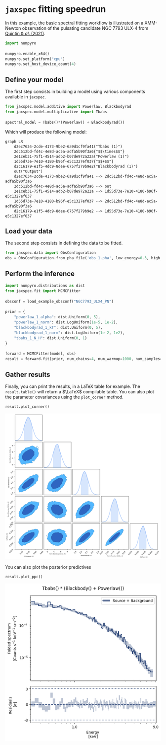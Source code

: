 # `jaxspec` fitting speedrun

In this example, the basic spectral fitting workflow is illustrated on a XMM-Newton observation of the
pulsating candidate NGC 7793 ULX-4 from [Quintin & $al.$ (2021)](https://ui.adsabs.harvard.edu/abs/2021MNRAS.503.5485Q/abstract).

``` python
import numpyro

numpyro.enable_x64()
numpyro.set_platform("cpu")
numpyro.set_host_device_count(4)
```

## Define your model

The first step consists in building a model using various components available in `jaxspec`.

``` python
from jaxspec.model.additive import Powerlaw, Blackbodyrad
from jaxspec.model.multiplicative import Tbabs

spectral_model = Tbabs()*(Powerlaw() + Blackbodyrad())
```

Which will produce the following model:

```mermaid
graph LR
    d2ec7634-2cde-4173-9be2-6a9d1cf9fa41("Tbabs (1)")
    2dc512bd-fd4c-4e8d-ac5a-adfa5b90f3a6{"$$\times$$"}
    2e1ceb31-75f1-4514-adb2-b07de972a22a("Powerlaw (1)")
    1d55d73e-7e10-4180-b96f-e5c1327ef037{"$$+$$"}
    d2c16179-e1f5-4dc9-8dee-6757f279b9e2("Blackbodyrad (1)")
    out("Output")
    d2ec7634-2cde-4173-9be2-6a9d1cf9fa41 --> 2dc512bd-fd4c-4e8d-ac5a-adfa5b90f3a6
    2dc512bd-fd4c-4e8d-ac5a-adfa5b90f3a6 --> out
    2e1ceb31-75f1-4514-adb2-b07de972a22a --> 1d55d73e-7e10-4180-b96f-e5c1327ef037
    1d55d73e-7e10-4180-b96f-e5c1327ef037 --> 2dc512bd-fd4c-4e8d-ac5a-adfa5b90f3a6
    d2c16179-e1f5-4dc9-8dee-6757f279b9e2 --> 1d55d73e-7e10-4180-b96f-e5c1327ef037
```

## Load your data

The second step consists in defining the data to be fitted.

``` python
from jaxspec.data import ObsConfiguration
obs = ObsConfiguration.from_pha_file('obs_1.pha', low_energy=0.3, high_energy=12)
```

## Perform the inference

``` python
import numpyro.distributions as dist
from jaxspec.fit import MCMCFitter

obsconf = load_example_obsconf("NGC7793_ULX4_PN")

prior = {
    "powerlaw_1_alpha": dist.Uniform(0, 5),
    "powerlaw_1_norm": dist.LogUniform(1e-5, 1e-2),
    "blackbodyrad_1_kT": dist.Uniform(0, 5),
    "blackbodyrad_1_norm": dist.LogUniform(1e-2, 1e2),
    "tbabs_1_N_H": dist.Uniform(0, 1)
}

forward = MCMCFitter(model, obs)
result = forward.fit(prior, num_chains=4, num_warmup=1000, num_samples=1000)
```

## Gather results

Finally, you can print the results, in a LaTeX table for example. The `result.table()`
will return a $\LaTeX$ compilable table. You can also plot the parameter covariances using the `plot_corner` method.

``` python
result.plot_corner()
```

![Corner plot](statics/fitting.png)

You can also plot the posterior predictives

``` python
result.plot_ppc()
```

![Posterior predictive plot](statics/fitting_ppc.png)
